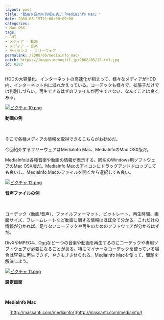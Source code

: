 ```yaml
---
layout: post
title: "動画や音楽の情報を表示「MediaInfo Mac」"
date: 2008-05-15T21:00:00+09:00
categories:
- Mac OSX
tags: 
- GUI
- メディア - 動画
- メディア - 音楽
- ライセンス - フリーウェア
permalink: /2008/05/mediainfo_mac/
catch: https://images.moongift.jp/2008/05/12-tm1.jpg
id: 8293
---
```

HDDの大容量化、インターネットの高速化が相まって、様々なメディアがHDD内、インターネット内に溢れかえっている。コーデックも様々で、拡張子だけでは判別しづらい。再生できるはずのファイルが再生できない、なんてことは良くある。

  

[![ピクチャ 10.png](https://images.moongift.jp/2008/05/10-tm3.jpg)](https://images.moongift.jp/2008/05/103.jpg)  
  
**動画の例**

  

　

  

そこで各種メディアの情報を取得できるこちらがお勧めだ。

  

今回紹介するフリーウェアはMediaInfo Mac、MediaInfoのMac OSX版だ。

  
  
<!--more-->  

MediaInfoは各種音楽や動画の情報が表示する。同名のWindows用ソフトウェアのMac OSX版だ。MediaInfo Macのアイコンにドラッグアンドドロップしても良いし、MediaInfo Macのファイルを開くから選択しても良い。

  

[![ピクチャ 12.png](https://images.moongift.jp/2008/05/12-tm1.jpg)](https://images.moongift.jp/2008/05/121.jpg)  
  
**音声ファイルの例**

  

　

  

コーデック（動画/音声）、ファイルフォーマット、ビットレート、再生時間、画面サイズ、フレームレートなど動画に関する情報はほぼ全て分かる。これだけの情報が分かれば、足りないコーデックや再生のためのソフトウェアが分かるはずだ。

  

DivXやMPEG4、Oggなど一つの音楽や動画を再生するのにコーデックや専用ソフトウェアが必要になることがある。特にマイナーなコーデックを使っている場合は容易に再生できず、やきもきさせられる。MediaInfo Macを使って、問題を解決しよう。

  

[![ピクチャ 11.png](https://images.moongift.jp/2008/05/11-tm2.jpg)](https://images.moongift.jp/2008/05/113.jpg)  
  
**設定画面**

  

　

  

**MediaInfo Mac**  
  
　[http://massanti.com/mediainfo/](http://massanti.com/mediainfo/)

  
